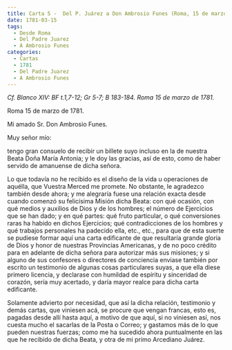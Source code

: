 ```yaml
---
title: Carta 5 -  Del P. Juárez a Don Ambrosio Funes (Roma, 15 de marzo de 1781).
date: 1781-03-15
tags:
  - Desde Roma
  - Del Padre Juarez
  - A Ambrosio Funes
categories:
  - Cartas
  - 1781
  - Del Padre Juarez
  - A Ambrosio Funes
---
```

_Cf. Blanco XIV: BF t.1,7-12; Gr 5-7; B 183-184. Roma 15 de marzo de 1781._

Roma 15 de marzo de 1781.

Mi amado Sr. Don Ambrosio Funes.

Muy señor mío:

tengo gran consuelo de recibir un billete suyo incluso en la de nuestra Beata Doña María Antonia; y le doy las gracias, así de esto, como de haber servido de amanuense de dicha señora.

Lo que todavía no he recibido es el diseño de la vida u operaciones de aquélla, que Vuestra Merced me promete. No obstante, le agradezco también desde ahora; y me alegraría fuese una relación exacta desde cuando comenzó su felicísima Misión dicha Beata: con qué ocasión, con qué medios y auxilios de Dios y de los hombres; el número de Ejercicios que se han dado; y en qué partes: qué fruto particular, o qué conversiones raras ha habido en dichos Ejercicios; qué contradicciones de los hombres y qué trabajos personales ha padecido ella, etc., etc., para que de esta suerte se pudiese formar aquí una carta edificante de que resultaría grande gloria de Dios y honor de nuestras Provincias Americanas, y de no poco crédito para en adelante de dicha señora para autorizar más sus misiones; y si alguno de sus confesores o directores de conciencia enviase también por escrito un testimonio de algunas cosas particulares suyas, a que ella diese primero licencia, y declarase con humildad de espíritu y sinceridad de corazón, sería muy acertado, y daría mayor realce para dicha carta edificante.

Solamente advierto por necesidad, que así la dicha relación, testimonio y demás cartas, que viniesen acá, se procure que vengan francas, esto es, pagadas desde allí hasta aquí, a motivo de que aquí, si no viniesen así, nos cuesta mucho el sacarlas de la Posta o Correo; y gastamos más de lo que pueden nuestras fuerzas; como me ha sucedido ahora puntualmente en las que he recibido de dicha Beata, y otra de mi primo Arcediano Juárez.
